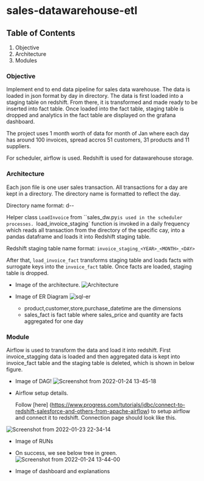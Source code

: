 # sales-datawarehouse-etl

   

## Table of Contents
1. Objective
2. Architecture
3. Modules

### Objective
Implement end to end data pipeline for sales data warehouse. The data is loaded in json format by day in directory. The data is first loaded into a staging table on redshift. From there, it is transformed and made ready to be inserted into fact table. Once loaded into the fact table, staging table is dropped and analytics in the fact table are displayed on the grafana dashboard. 

The project uses 1 month worth of data for month of Jan where each day has around 100 invoices, spread accros 51 customers, 31 products and 11 suppliers. 

For scheduler, airflow is used. Redshift is used for datawarehouse storage. 

### Architecture

Each json file is one user sales transaction. All transactions for a day are kept in a directory. The directory name is formatted to reflect the day. 

Directory name format: d<YEAR>-<MONTH>-<DAY>

Helper class `LoadInvoice` from ``sales_dw.py`is used in the scheduler processes. `load_invoice_staging` function is invoked in a daily frequency which reads all transaction from the directory of the specific cay, into a pandas dataframe and loads it into Redshift staging table. 

Redshift staging table name format: `invoice_staging_<YEAR>_<MONTH>_<DAY>`

After that, `load_invoice_fact` transforms staging table and loads facts with surrogate keys into the `invoice_fact` table. Once facts are loaded, staging table is dropped. 

- Image of the architecture. 
![Architecture](https://user-images.githubusercontent.com/16570874/151455825-b0dc39dd-10c3-4c60-aebb-1a0d54b79b5e.jpg)

- Image of ER Diagram
![sql-er](https://user-images.githubusercontent.com/16570874/151455877-199b8c99-c4bb-4152-992f-0d33dd87c71a.png)
  
  - product,customer,store,purchase_datetime are the dimensions
  - sales_fact is fact table where sales_price and quantity  are facts aggregated for one day

### Module	

Airflow is used to transform the data and load it into redshift. First invoice_stagging data is loaded and then aggregated data is kept into invoice_fact table and the staging table is deleted, which is shown in below figure.

- Image of DAG!
 ![Screenshot from 2022-01-24 13-45-18](https://user-images.githubusercontent.com/16570874/151455919-19b7abe3-fef1-4b01-9bd7-81a0208e1871.png)

- Airflow setup details. 

    Follow [here] (https://www.progress.com/tutorials/jdbc/connect-to-redshift-salesforce-and-others-from-apache-airflow) to setup airflow and connect it to redshift. Connection page should look like this.
    
![Screenshot from 2022-01-23 22-34-14](https://user-images.githubusercontent.com/16570874/151455968-c44590de-bd8b-4ff8-9f29-9310247d9f71.png)

- Image of RUNs

- On success, we see below tree in green.
![Screenshot from 2022-01-24 13-44-00](https://user-images.githubusercontent.com/16570874/151456005-335638dd-9681-46ee-8d93-0332da1e4f3a.png)

- Image of dashboard and explanations
